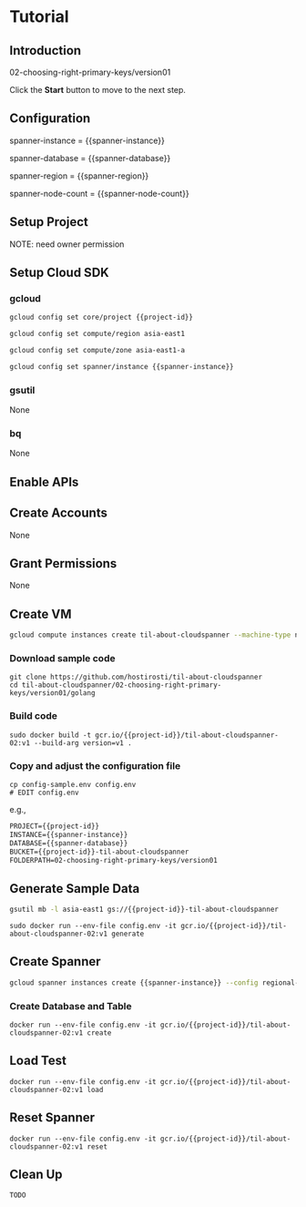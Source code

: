 # Tutorial

## Introduction

02-choosing-right-primary-keys/version01

<walkthrough-tutorial-duration duration="30"></walkthrough-tutorial-duration>

Click the **Start** button to move to the next step.

## Configuration

<walkthrough-watcher-constant key="spanner-instance" value="spanner-00"></walkthrough-watcher-constant>
<walkthrough-watcher-constant key="spanner-database" value="db-00"></walkthrough-watcher-constant>
<walkthrough-watcher-constant key="spanner-region" value="asia-east1"></walkthrough-watcher-constant>
<walkthrough-watcher-constant key="spanner-node-count" value="3"></walkthrough-watcher-constant>

spanner-instance = {{spanner-instance}}

spanner-database = {{spanner-database}}

spanner-region = {{spanner-region}}

spanner-node-count = {{spanner-node-count}}

## Setup Project

<walkthrough-project-setup></walkthrough-project-setup>

<walkthrough-footnote>NOTE: need owner permission</walkthrough-footnote>

## Setup Cloud SDK

### gcloud

```bash
gcloud config set core/project {{project-id}}
```
```bash
gcloud config set compute/region asia-east1
```
```bash
gcloud config set compute/zone asia-east1-a
```
```bash
gcloud config set spanner/instance {{spanner-instance}}
```

### gsutil

None

### bq

None


## Enable APIs

<walkthrough-enable-apis apis="compute.googleapis.com,storage-api.googleapis.com,storage-component.googleapis.com,spanner.googleapis.com,containerregistry.googleapis.com"></walkthrough-enable-apis>

## Create Accounts

None

## Grant Permissions

None

## Create VM

```bash
gcloud compute instances create til-about-cloudspanner --machine-type n1-highcpu-16 --scopes "https://www.googleapis.com/auth/cloud-platform" --image-project ubuntu-os-cloud --image-family ubuntu-1804-lts
```

### Download sample code

```
git clone https://github.com/hostirosti/til-about-cloudspanner
cd til-about-cloudspanner/02-choosing-right-primary-keys/version01/golang
```

### Build code

```
sudo docker build -t gcr.io/{{project-id}}/til-about-cloudspanner-02:v1 --build-arg version=v1 .
```

### Copy and adjust the configuration file

```
cp config-sample.env config.env
# EDIT config.env
```

e.g.,

```txt
PROJECT={{project-id}}
INSTANCE={{spanner-instance}}
DATABASE={{spanner-database}}
BUCKET={{project-id}}-til-about-cloudspanner
FOLDERPATH=02-choosing-right-primary-keys/version01
```

## Generate Sample Data

```bash
gsutil mb -l asia-east1 gs://{{project-id}}-til-about-cloudspanner
```
```
sudo docker run --env-file config.env -it gcr.io/{{project-id}}/til-about-cloudspanner-02:v1 generate
```

## Create Spanner

```bash
gcloud spanner instances create {{spanner-instance}} --config regional-{{spanner-region}} --description "TIL about Cloud Spanner" --nodes {{spanner-node-count}}
```

### Create Database and Table

```
docker run --env-file config.env -it gcr.io/{{project-id}}/til-about-cloudspanner-02:v1 create
```

## Load Test

```
docker run --env-file config.env -it gcr.io/{{project-id}}/til-about-cloudspanner-02:v1 load
```

## Reset Spanner

```
docker run --env-file config.env -it gcr.io/{{project-id}}/til-about-cloudspanner-02:v1 reset
```

## Clean Up

```bash
TODO
```
